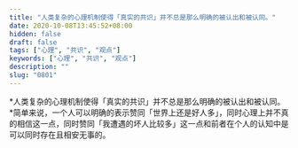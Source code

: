 ```yaml
---
title: "人类复杂的心理机制使得「真实的共识」并不总是那么明确的被认出和被认同。"
date: 2020-10-08T13:45:52+08:00
hidden: false
draft: false
tags: ["心理", "共识", "观点"]
keywords: ["心理", "共识", "观点"]
description: ""
slug: "0801"
---
```


*人类复杂的心理机制使得「真实的共识」并不总是那么明确的被认出和被认同。*简单来说，一个人可以明确的表示赞同「世界上还是好人多」，同时心理上并不真的相信这一点，同时赞同「我遭遇的坏人比较多」这一点和前者在个人的认知中是可以同时存在且相安无事的。

